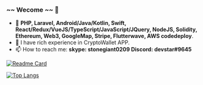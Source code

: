 ### ~~ Wecome ~~ 👋

- 🔭 **PHP, Laravel, Android/Java/Kotlin, Swift, React/Redux/VueJS/TypeScript/JavaScript/JQuery, NodeJS, Solidity, Ethereum, Web3, GoogleMap, Stripe, Flutterwave, AWS codedeploy**.
- 🌱 I have rich experience in CryptoWallet APP.
- 📫 How to reach me: **skype: stonegiant0209   Discord: devstar#9645**

[![Readme Card](https://github-readme-stats.vercel.app/api/pin/?username=anuraghazra&repo=github-readme-stats)](https://github.com/anuraghazra/github-readme-stats)

[![Top Langs](https://github-readme-stats.vercel.app/api/top-langs/?username=gitdevstar&count_private=true&show_icons=true)](https://github.com/gitdevstar/github-readme-stats)
